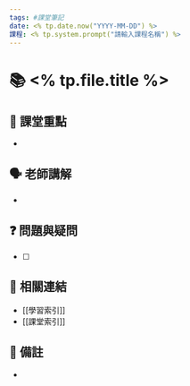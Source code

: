 ```yaml
---
tags: #課堂筆記
date: <% tp.date.now("YYYY-MM-DD") %>
課程: <% tp.system.prompt("請輸入課程名稱") %>
---
```


# 📚 <% tp.file.title %>

## 📝 課堂重點
- 

## 🗣️ 老師講解
- 

## ❓ 問題與疑問
- [ ] 

## 🔗 相關連結
- [[學習索引]]
- [[課堂索引]]

## 📌 備註
- 
